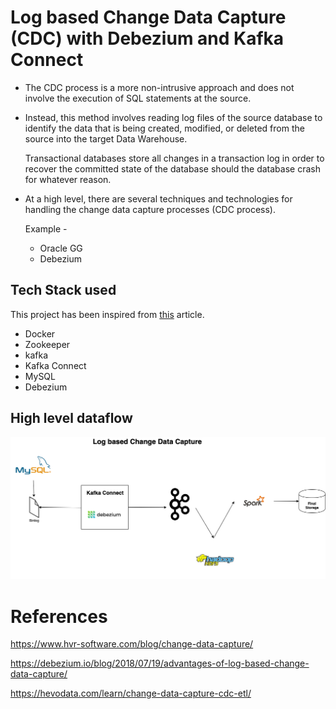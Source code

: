 # Log based Change Data Capture (CDC) with Debezium and Kafka Connect

* The CDC process is a more non-intrusive approach and does not involve the execution of SQL 
  statements at the source.

* Instead, this method involves reading log files of the source database to identify the data 
  that is being created, modified, or deleted from the source into the target Data Warehouse.

  Transactional databases store all changes in a transaction log in order to recover the 
  committed state of the database should the database crash for whatever reason.

* At a high level, there are several techniques and technologies for handling the change data 
  capture processes (CDC process). 

  Example -
  - Oracle GG
  - Debezium

## Tech Stack used

This project has been inspired from [this](https://www.startdataengineering.com/post/change-data-capture-using-debezium-kafka-and-pg/)
article.

* Docker
* Zookeeper
* kafka
* Kafka Connect
* MySQL
* Debezium

## High level dataflow

![Log based CDC with Debezium](Log_based_CDC.png)

References
===========
https://www.hvr-software.com/blog/change-data-capture/

https://debezium.io/blog/2018/07/19/advantages-of-log-based-change-data-capture/

https://hevodata.com/learn/change-data-capture-cdc-etl/